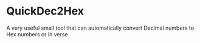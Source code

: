 QuickDec2Hex
========

A very useful small tool that can automatically convert Decimal numbers to Hex numbers or in verse
